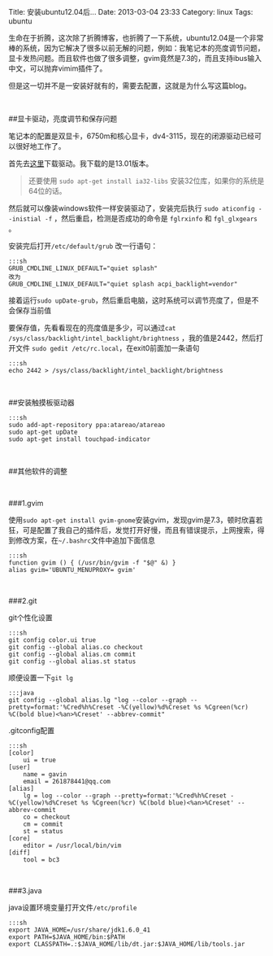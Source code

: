 Title: 安装ubuntu12.04后...
Date: 2013-03-04 23:33
Category: linux
Tags: ubuntu

生命在于折腾，这次除了折腾博客，也折腾了一下系统，ubuntu12.04是一个非常棒的系统，因为它解决了很多以前无解的问题，例如：我笔记本的亮度调节问题，显卡发热问题。而且软件也做了很多调整，gvim竟然是7.3的，而且支持ibus输入中文，可以抛弃vimim插件了。

但是这一切并不是一安装好就有的，需要去配置，这就是为什么写这篇blog。

<br/>

##显卡驱动，亮度调节和保存问题

笔记本的配置是双显卡，6750m和核心显卡，dv4-3115，现在的闭源驱动已经可以很好地工作了。

首先去[这里](http://www.amd.com/us/Pages/AMDHomePage.aspx)下载驱动。我下载的是13.01版本。

>还要使用 `sudo apt-get install ia32-libs` 安装32位库，如果你的系统是64位的话。

然后就可以像装windows软件一样安装驱动了，安装完后执行 `sudo aticonfig --inistial -f` ，然后重启，检测是否成功的命令是 `fglrxinfo` 和 `fgl_glxgears` 。

安装完后打开`/etc/default/grub` 改一行语句：

    :::sh
    GRUB_CMDLINE_LINUX_DEFAULT="quiet splash"
    改为
    GRUB_CMDLINE_LINUX_DEFAULT="quiet splash acpi_backlight=vendor"

接着运行`sudo upDate-grub`，然后重启电脑，这时系统可以调节亮度了，但是不会保存当前值

要保存值，先看看现在的亮度值是多少，可以通过`cat /sys/class/backlight/intel_backlight/brightness` ，我的值是2442，然后打开文件 `sudo gedit /etc/rc.local`，在exit0前面加一条语句

    :::sh
    echo 2442 > /sys/class/backlight/intel_backlight/brightness

<br/>

##安装触摸板驱动器

    :::sh
    sudo add-apt-repository ppa:atareao/atareao
    sudo apt-get upDate
    sudo apt-get install touchpad-indicator

<br/>

##其他软件的调整

<br/>

###1.gvim


使用`sudo apt-get install gvim-gnome`安装gvim，发现gvim是7.3，顿时欣喜若狂，可是配置了我自己的插件后，发觉打开好慢，而且有错误提示，上网搜索，得到修改方案，在`~/.bashrc`文件中追加下面信息

    :::sh
    function gvim () { (/usr/bin/gvim -f "$@" &) }
    alias gvim='UBUNTU_MENUPROXY= gvim'

<br/>

###2.git

git个性化设置

    :::sh
    git config color.ui true
    git config --global alias.co checkout
    git config --global alias.cm commit
    git config --global alias.st status

顺便设置一下`git lg`

    :::java
    git config --global alias.lg "log --color --graph --pretty=format:'%Cred%h%Creset -%C(yellow)%d%Creset %s %Cgreen(%cr) %C(bold blue)<%an>%Creset' --abbrev-commit"

.gitconfig配置

    :::sh
    [color]
    	ui = true
    [user]
    	name = gavin
    	email = 261878441@qq.com
    [alias]
    	lg = log --color --graph --pretty=format:'%Cred%h%Creset -%C(yellow)%d%Creset %s %Cgreen(%cr) %C(bold blue)<%an>%Creset' --abbrev-commit
    	co = checkout
    	cm = commit
    	st = status
    [core]
    	editor = /usr/local/bin/vim
    [diff]
    	tool = bc3

<br/>

###3.java

java设置环境变量打开文件`/etc/profile`

    :::sh
    export JAVA_HOME=/usr/share/jdk1.6.0_41
    export PATH=$JAVA_HOME/bin:$PATH
    export CLASSPATH=.:$JAVA_HOME/lib/dt.jar:$JAVA_HOME/lib/tools.jar
